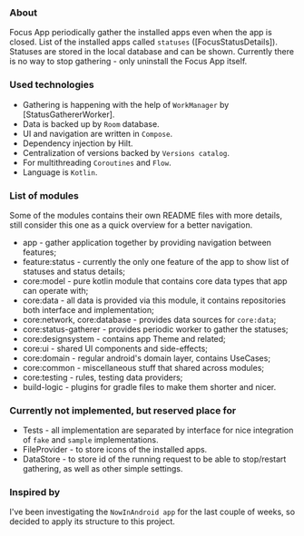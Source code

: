 ### About

Focus App periodically gather the installed apps even when the app is closed.
List of the installed apps called `statuses` ([FocusStatusDetails]).
Statuses are stored in the local database and can be shown.
Currently there is no way to stop gathering - only uninstall the Focus App itself.

### Used technologies

* Gathering is happening with the help of `WorkManager` by [StatusGathererWorker].
* Data is backed up by `Room` database.
* UI and navigation are written in `Compose`.
* Dependency injection by Hilt.
* Centralization of versions backed by `Versions catalog`.
* For multithreading `Coroutines` and `Flow`.
* Language is `Kotlin`.

### List of modules

Some of the modules contains their own README files with more details, still consider this one as a
quick overview for a better navigation.

* app - gather application together by providing navigation between features;
* feature:status - currently the only one feature of the app to show list of statuses and status
  details;
* core:model - pure kotlin module that contains core data types that app can operate with;
* core:data - all data is provided via this module, it contains repositories both interface and
  implementation;
* core:network, core:database - provides data sources for `core:data`;
* core:status-gatherer - provides periodic worker to gather the statuses;
* core:designsystem - contains app Theme and related;
* core:ui - shared UI components and side-effects;
* core:domain - regular android's domain layer, contains UseCases;
* core:common - miscellaneous stuff that shared across modules;
* core:testing - rules, testing data providers;
* build-logic - plugins for gradle files to make them shorter and nicer.

### Currently not implemented, but reserved place for

* Tests - all implementation are separated by interface for nice integration of `fake` and `sample`
  implementations.
* FileProvider - to store icons of the installed apps.
* DataStore - to store id of the running request to be able to stop/restart gathering, as well as
  other simple settings.

### Inspired by

I've been investigating the `NowInAndroid app` for the last couple of weeks, so decided to apply
its structure to this project.
